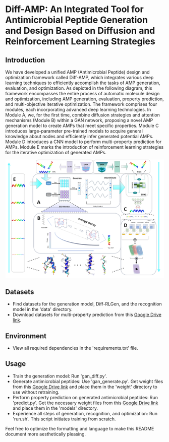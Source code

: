 # Diff-AMP: An Integrated Tool for Antimicrobial Peptide Generation and Design Based on Diffusion and Reinforcement Learning Strategies

## Introduction
We have developed a unified AMP (Antimicrobial Peptide) design and optimization framework called Diff-AMP, which integrates various deep learning techniques to efficiently accomplish the tasks of AMP generation, evaluation, and optimization. As depicted in the following diagram, this framework encompasses the entire process of automatic molecule design and optimization, including AMP generation, evaluation, property prediction, and multi-objective iterative optimization. The framework comprises four modules, each incorporating advanced deep learning technologies. In Module A, we, for the first time, combine diffusion strategies and attention mechanisms (Module B) within a GAN network, proposing a novel AMP generation model to create AMPs that meet specific properties. Module C introduces large-parameter pre-trained models to acquire general knowledge about nodes and efficiently infer generated potential AMPs. Module D introduces a CNN model to perform multi-property prediction for AMPs. Module E marks the introduction of reinforcement learning strategies for the iterative optimization of generated AMPs.

![image](https://github.com/wrab12/diff-amp/blob/main/image/model.png)

## Datasets
- Find datasets for the generation model, Diff-RLGen, and the recognition model in the 'data' directory.
- Download datasets for multi-property prediction from this [Google Drive link](https://drive.google.com/drive/folders/1ZAr3149wxE-362TsxjATwtdRVOPClk37?usp=drive_link).

## Environment
- View all required dependencies in the 'requirements.txt' file.

## Usage
- Train the generation model: Run 'gan_diff.py'.
- Generate antimicrobial peptides: Use 'gan_generate.py'. Get weight files from this [Google Drive link](https://drive.google.com/drive/folders/1vb_vvso29CQHMt43WpTGxoXTki16oNSm?usp=drive_link) and place them in the 'weight' directory to use without retraining.
- Perform property prediction on generated antimicrobial peptides: Run 'predict.py'. Get the necessary weight files from this [Google Drive link](https://drive.google.com/drive/folders/1iLzwYbq0R3lwJum4laG1KshXs7oXD9fv?usp=drive_link) and place them in the 'models' directory.
- Experience all steps of generation, recognition, and optimization: Run 'run.sh'. This script initiates training from scratch.

Feel free to optimize the formatting and language to make this README document more aesthetically pleasing.
